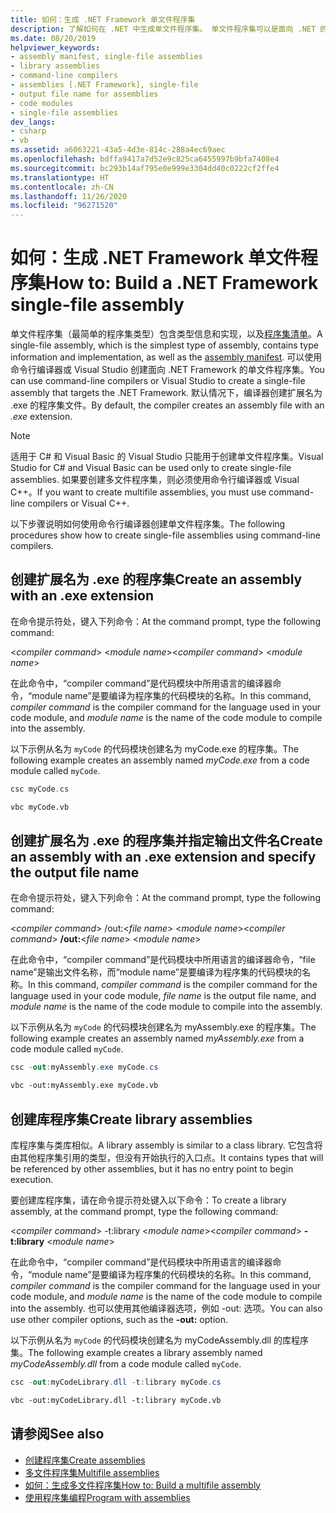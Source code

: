 ```yaml
---
title: 如何：生成 .NET Framework 单文件程序集
description: 了解如何在 .NET 中生成单文件程序集。 单文件程序集可以是面向 .NET 的库 (.dll)，也可以是可执行程序 (.exe) 文件。
ms.date: 08/20/2019
helpviewer_keywords:
- assembly manifest, single-file assemblies
- library assemblies
- command-line compilers
- assemblies [.NET Framework], single-file
- output file name for assemblies
- code modules
- single-file assemblies
dev_langs:
- csharp
- vb
ms.assetid: a6063221-43a5-4d3e-814c-288a4ec69aec
ms.openlocfilehash: bdffa9417a7d52e9c825ca6455997b9bfa7408e4
ms.sourcegitcommit: bc293b14af795e0e999e3304dd40c0222cf2ffe4
ms.translationtype: HT
ms.contentlocale: zh-CN
ms.lasthandoff: 11/26/2020
ms.locfileid: "96271520"
---
```

# <a name="how-to-build-a-net-framework-single-file-assembly"></a><span data-ttu-id="04dba-104">如何：生成 .NET Framework 单文件程序集</span><span class="sxs-lookup"><span data-stu-id="04dba-104">How to: Build a .NET Framework single-file assembly</span></span>

<span data-ttu-id="04dba-105">单文件程序集（最简单的程序集类型）包含类型信息和实现，以及[程序集清单](../../standard/assembly/manifest.md)。</span><span class="sxs-lookup"><span data-stu-id="04dba-105">A single-file assembly, which is the simplest type of assembly, contains type information and implementation, as well as the [assembly manifest](../../standard/assembly/manifest.md).</span></span> <span data-ttu-id="04dba-106">可以使用命令行编译器或 Visual Studio 创建面向 .NET Framework 的单文件程序集。</span><span class="sxs-lookup"><span data-stu-id="04dba-106">You can use command-line compilers or Visual Studio to create a single-file assembly that targets the .NET Framework.</span></span> <span data-ttu-id="04dba-107">默认情况下，编译器创建扩展名为 .exe 的程序集文件。</span><span class="sxs-lookup"><span data-stu-id="04dba-107">By default, the compiler creates an assembly file with an *.exe* extension.</span></span>

> [!NOTE]
> <span data-ttu-id="04dba-108">适用于 C# 和 Visual Basic 的 Visual Studio 只能用于创建单文件程序集。</span><span class="sxs-lookup"><span data-stu-id="04dba-108">Visual Studio for C# and Visual Basic can be used only to create single-file assemblies.</span></span> <span data-ttu-id="04dba-109">如果要创建多文件程序集，则必须使用命令行编译器或 Visual C++。</span><span class="sxs-lookup"><span data-stu-id="04dba-109">If you want to create multifile assemblies, you must use command-line compilers or Visual C++.</span></span>

<span data-ttu-id="04dba-110">以下步骤说明如何使用命令行编译器创建单文件程序集。</span><span class="sxs-lookup"><span data-stu-id="04dba-110">The following procedures show how to create single-file assemblies using command-line compilers.</span></span>

## <a name="create-an-assembly-with-an-exe-extension"></a><span data-ttu-id="04dba-111">创建扩展名为 .exe 的程序集</span><span class="sxs-lookup"><span data-stu-id="04dba-111">Create an assembly with an .exe extension</span></span>

<span data-ttu-id="04dba-112">在命令提示符处，键入下列命令：</span><span class="sxs-lookup"><span data-stu-id="04dba-112">At the command prompt, type the following command:</span></span>

<span data-ttu-id="04dba-113">\<*compiler command*> \<*module name*></span><span class="sxs-lookup"><span data-stu-id="04dba-113">\<*compiler command*> \<*module name*></span></span>

<span data-ttu-id="04dba-114">在此命令中，“compiler command”是代码模块中所用语言的编译器命令，“module name”是要编译为程序集的代码模块的名称。</span><span class="sxs-lookup"><span data-stu-id="04dba-114">In this command, *compiler command* is the compiler command for the language used in your code module, and *module name* is the name of the code module to compile into the assembly.</span></span>

<span data-ttu-id="04dba-115">以下示例从名为 `myCode` 的代码模块创建名为 myCode.exe 的程序集。</span><span class="sxs-lookup"><span data-stu-id="04dba-115">The following example creates an assembly named *myCode.exe* from a code module called `myCode`.</span></span>

```csharp
csc myCode.cs
```

```vb
vbc myCode.vb
```

## <a name="create-an-assembly-with-an-exe-extension-and-specify-the-output-file-name"></a><span data-ttu-id="04dba-116">创建扩展名为 .exe 的程序集并指定输出文件名</span><span class="sxs-lookup"><span data-stu-id="04dba-116">Create an assembly with an .exe extension and specify the output file name</span></span>

<span data-ttu-id="04dba-117">在命令提示符处，键入下列命令：</span><span class="sxs-lookup"><span data-stu-id="04dba-117">At the command prompt, type the following command:</span></span>

<span data-ttu-id="04dba-118">\<*compiler command*> /out:\<*file name*> \<*module name*></span><span class="sxs-lookup"><span data-stu-id="04dba-118">\<*compiler command*> **/out:**\<*file name*> \<*module name*></span></span>

<span data-ttu-id="04dba-119">在此命令中，“compiler command”是代码模块中所用语言的编译器命令，“file name”是输出文件名称，而“module name”是要编译为程序集的代码模块的名称。</span><span class="sxs-lookup"><span data-stu-id="04dba-119">In this command, *compiler command* is the compiler command for the language used in your code module, *file name* is the output file name, and *module name* is the name of the code module to compile into the assembly.</span></span>

<span data-ttu-id="04dba-120">以下示例从名为 `myCode` 的代码模块创建名为 myAssembly.exe 的程序集。</span><span class="sxs-lookup"><span data-stu-id="04dba-120">The following example creates an assembly named *myAssembly.exe* from a code module called `myCode`.</span></span>

```csharp
csc -out:myAssembly.exe myCode.cs
```

```vb
vbc -out:myAssembly.exe myCode.vb
```

## <a name="create-library-assemblies"></a><span data-ttu-id="04dba-121">创建库程序集</span><span class="sxs-lookup"><span data-stu-id="04dba-121">Create library assemblies</span></span>

 <span data-ttu-id="04dba-122">库程序集与类库相似。</span><span class="sxs-lookup"><span data-stu-id="04dba-122">A library assembly is similar to a class library.</span></span> <span data-ttu-id="04dba-123">它包含将由其他程序集引用的类型，但没有开始执行的入口点。</span><span class="sxs-lookup"><span data-stu-id="04dba-123">It contains types that will be referenced by other assemblies, but it has no entry point to begin execution.</span></span>

<span data-ttu-id="04dba-124">要创建库程序集，请在命令提示符处键入以下命令：</span><span class="sxs-lookup"><span data-stu-id="04dba-124">To create a library assembly, at the command prompt, type the following command:</span></span>

<span data-ttu-id="04dba-125">\<*compiler command*> -t:library \<*module name*></span><span class="sxs-lookup"><span data-stu-id="04dba-125">\<*compiler command*> **-t:library** \<*module name*></span></span>

<span data-ttu-id="04dba-126">在此命令中，“compiler command”是代码模块中所用语言的编译器命令，“module name”是要编译为程序集的代码模块的名称。</span><span class="sxs-lookup"><span data-stu-id="04dba-126">In this command, *compiler command* is the compiler command for the language used in your code module, and *module name* is the name of the code module to compile into the assembly.</span></span> <span data-ttu-id="04dba-127">也可以使用其他编译器选项，例如 -out: 选项。</span><span class="sxs-lookup"><span data-stu-id="04dba-127">You can also use other compiler options, such as the **-out:** option.</span></span>

<span data-ttu-id="04dba-128">以下示例从名为 `myCode` 的代码模块创建名为 myCodeAssembly.dll 的库程序集。</span><span class="sxs-lookup"><span data-stu-id="04dba-128">The following example creates a library assembly named *myCodeAssembly.dll* from a code module called `myCode`.</span></span>

```csharp
csc -out:myCodeLibrary.dll -t:library myCode.cs
```

```vb
vbc -out:myCodeLibrary.dll -t:library myCode.vb
```

## <a name="see-also"></a><span data-ttu-id="04dba-129">请参阅</span><span class="sxs-lookup"><span data-stu-id="04dba-129">See also</span></span>

- [<span data-ttu-id="04dba-130">创建程序集</span><span class="sxs-lookup"><span data-stu-id="04dba-130">Create assemblies</span></span>](../../standard/assembly/create.md)
- [<span data-ttu-id="04dba-131">多文件程序集</span><span class="sxs-lookup"><span data-stu-id="04dba-131">Multifile assemblies</span></span>](multifile-assemblies.md)
- [<span data-ttu-id="04dba-132">如何：生成多文件程序集</span><span class="sxs-lookup"><span data-stu-id="04dba-132">How to: Build a multifile assembly</span></span>](build-multifile-assembly.md)
- [<span data-ttu-id="04dba-133">使用程序集编程</span><span class="sxs-lookup"><span data-stu-id="04dba-133">Program with assemblies</span></span>](../../standard/assembly/index.md)
